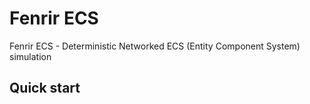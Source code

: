 # Fenrir ECS

Fenrir ECS - Deterministic Networked ECS (Entity Component System) simulation

## Quick start

